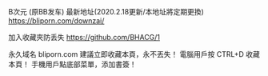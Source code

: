 B次元 (原BB发车)
最新地址(2020.2.18更新/本地址將定期更換)
https://bliporn.com/downzai/

加入收藏夾防丢失
https://github.com/BHACG/1

永久域名 bliporn.com
建議立即收藏本頁，永不丟失！
電腦用戶按 CTRL+D 收藏本頁！
手機用戶點底部菜單，添加書簽！
